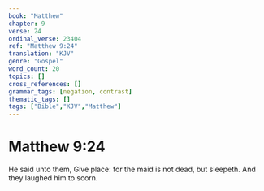 ```yaml
---
book: "Matthew"
chapter: 9
verse: 24
ordinal_verse: 23404
ref: "Matthew 9:24"
translation: "KJV"
genre: "Gospel"
word_count: 20
topics: []
cross_references: []
grammar_tags: [negation, contrast]
thematic_tags: []
tags: ["Bible","KJV","Matthew"]
---
```


# Matthew 9:24

He said unto them, Give place: for the maid is not dead, but sleepeth. And they laughed him to scorn.
